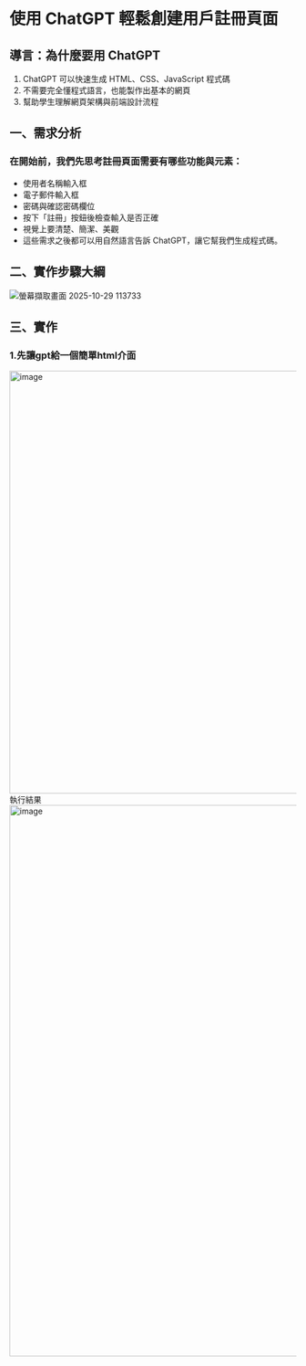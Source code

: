# 使用 ChatGPT 輕鬆創建用戶註冊頁面
## 導言：為什麼要用 ChatGPT
  1. ChatGPT 可以快速生成 HTML、CSS、JavaScript 程式碼
  2. 不需要完全懂程式語言，也能製作出基本的網頁
  3. 幫助學生理解網頁架構與前端設計流程
## 一、需求分析
  ### 在開始前，我們先思考註冊頁面需要有哪些功能與元素：
  - 使用者名稱輸入框
  - 電子郵件輸入框
  - 密碼與確認密碼欄位
  - 按下「註冊」按鈕後檢查輸入是否正確
  - 視覺上要清楚、簡潔、美觀
  - 這些需求之後都可以用自然語言告訴 ChatGPT，讓它幫我們生成程式碼。
## 二、實作步驟大綱
![螢幕擷取畫面 2025-10-29 113733](https://github.com/user-attachments/assets/8887022b-e4c2-45b0-ae0d-fb5b7270a39e)
## 三、實作
### 1.先讓gpt給一個簡單html介面
<img width="942" height="741" alt="image" src="https://github.com/user-attachments/assets/5f9a7fd3-f8b3-46e3-8c32-652e31253c5c" />
執行結果
<img width="1919" height="966" alt="image" src="https://github.com/user-attachments/assets/0619d210-3cae-472f-a660-83c2f2619aca" />
